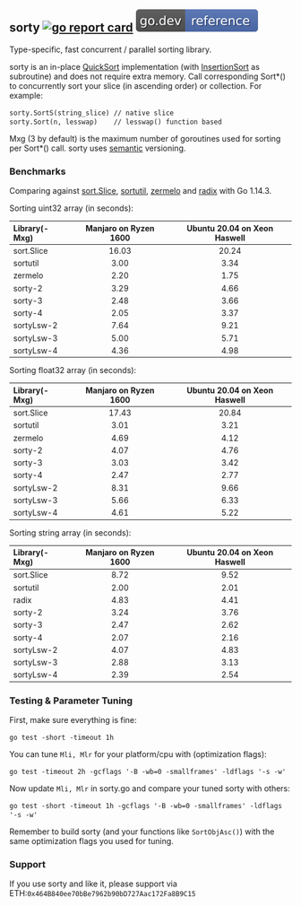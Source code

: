## sorty [![go report card](https://goreportcard.com/badge/github.com/jfcg/sorty)](https://goreportcard.com/report/github.com/jfcg/sorty) [![go.dev ref](/.github/godev.svg)](https://pkg.go.dev/github.com/jfcg/sorty?tab=doc)
Type-specific, fast concurrent / parallel sorting library.

sorty is an in-place [QuickSort](https://en.wikipedia.org/wiki/Quicksort) implementation (with [InsertionSort](https://en.wikipedia.org/wiki/Insertion_sort) as subroutine) and does not require extra memory. Call corresponding Sort\*() to concurrently sort your slice (in ascending order) or collection. For example:
```
sorty.SortS(string_slice) // native slice
sorty.Sort(n, lesswap)    // lesswap() function based
```
Mxg (3 by default) is the maximum number of goroutines used for sorting per Sort\*() call.
sorty uses [semantic](https://semver.org) versioning.

### Benchmarks
Comparing against [sort.Slice](https://golang.org/pkg/sort), [sortutil](https://github.com/twotwotwo/sorts), [zermelo](https://github.com/shawnsmithdev/zermelo) and [radix](https://github.com/yourbasic/radix) with Go 1.14.3.

Sorting uint32 array (in seconds):

Library(-Mxg)|Manjaro on Ryzen 1600|Ubuntu 20.04 on Xeon Haswell
:---|:---:|:---:
sort.Slice|16.03|20.24
sortutil  | 3.00| 3.34
zermelo   | 2.20| 1.75
sorty-2   | 3.29| 4.66
sorty-3   | 2.48| 3.66
sorty-4   | 2.05| 3.37
sortyLsw-2| 7.64| 9.21
sortyLsw-3| 5.00| 5.71
sortyLsw-4| 4.36| 4.98

Sorting float32 array (in seconds):

Library(-Mxg)|Manjaro on Ryzen 1600|Ubuntu 20.04 on Xeon Haswell
:---|:---:|:---:
sort.Slice|17.43|20.84
sortutil  | 3.01| 3.21
zermelo   | 4.69| 4.12
sorty-2   | 4.07| 4.76
sorty-3   | 3.03| 3.42
sorty-4   | 2.47| 2.77
sortyLsw-2| 8.31| 9.66
sortyLsw-3| 5.66| 6.33
sortyLsw-4| 4.61| 5.22

Sorting string array (in seconds):

Library(-Mxg)|Manjaro on Ryzen 1600|Ubuntu 20.04 on Xeon Haswell
:---|:---:|:---:
sort.Slice| 8.72| 9.52
sortutil  | 2.00| 2.01
radix     | 4.83| 4.41
sorty-2   | 3.24| 3.76
sorty-3   | 2.47| 2.62
sorty-4   | 2.07| 2.16
sortyLsw-2| 4.07| 4.83
sortyLsw-3| 2.88| 3.13
sortyLsw-4| 2.39| 2.54

### Testing & Parameter Tuning
First, make sure everything is fine:
```
go test -short -timeout 1h
```
You can tune `Mli, Mlr` for your platform/cpu with (optimization flags):
```
go test -timeout 2h -gcflags '-B -wb=0 -smallframes' -ldflags '-s -w'
```
Now update `Mli, Mlr` in sorty.go and compare your tuned sorty with others:
```
go test -short -timeout 1h -gcflags '-B -wb=0 -smallframes' -ldflags '-s -w'
```
Remember to build sorty (and your functions like `SortObjAsc()`) with the same
optimization flags you used for tuning.

### Support
If you use sorty and like it, please support via ETH:`0x464B840ee70bBe7962b90bD727Aac172Fa8B9C15`
